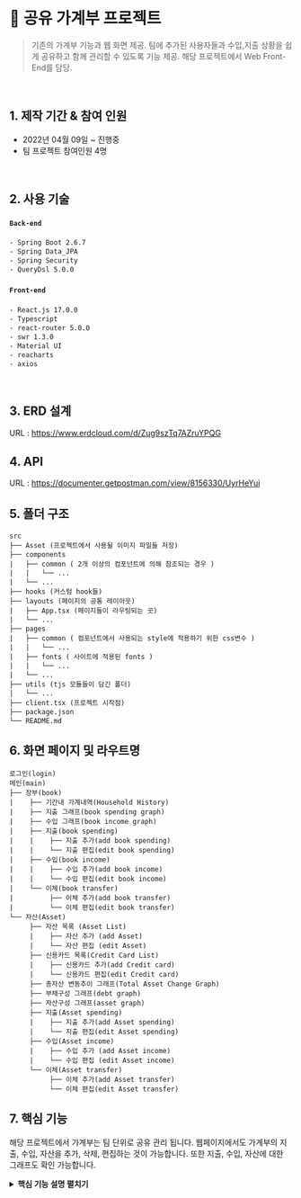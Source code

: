 # :pushpin: 공유 가계부 프로젝트
> 기존의 가계부 기능과 웹 화면 제공.
> 팀에 추가된 사용자들과 수입,지출 상황을 쉽게 공유하고 함께 관리할 수 있도록 기능 제공.
> 해당 프로젝트에서 Web Front-End를 담당.
</br>

## 1. 제작 기간 & 참여 인원
- 2022년 04월 09일 ~ 진행중
- 팀 프로젝트 참여인원 4명

</br>

## 2. 사용 기술
#### `Back-end`
    - Spring Boot 2.6.7
    - Spring Data_JPA
    - Spring Security
    - QueryDsl 5.0.0

#### `Front-end`
    - React.js 17.0.0
    - Typescript
    - react-router 5.0.0
    - swr 1.3.0
    - Material UI
    - reacharts
    - axios

</br>

## 3. ERD 설계
URL : https://www.erdcloud.com/d/Zug9szTq7AZruYPQG

## 4. API
URL : https://documenter.getpostman.com/view/8156330/UyrHeYui

## 5. 폴더 구조
```text
src
├── Asset (프로젝트에서 사용될 이미지 파일들 저장)
├── components
|   ├── common ( 2개 이상의 컴포넌트에 의해 참조되는 경우 )
|   |   └── ...
|   └── ... 
├── hooks (커스텀 hook들)
├── layouts (페이지의 공통 레이아웃)
|   ├── App.tsx (페이지들이 라우팅되는 곳)
|   └── ...
├── pages
|   ├── common ( 컴포넌트에서 사용되는 style에 적용하기 위한 css변수 )
|   |   └── ...
|   ├── fonts ( 사이트에 적용된 fonts )
|   |   └── ...
|   └── ...
├── utils (tjs 모듈들이 담긴 폴더)
|   └── ...
├── client.tsx (프로젝트 시작점)
├── package.json
└── README.md
```

## 6. 화면 페이지 및 라우트명
```text
로그인(login)
메인(main)
├── 장부(book)
|    ├── 기간내 가계내역(Household History)
|    ├── 지출 그래프(book spending graph)
|    ├── 수입 그래프(book income graph)
|    ├── 지출(book spending)
|    |    ├── 지출 추가(add book spending)
|    |    └── 지출 편집(edit book spending)
|    ├── 수입(book income)
|    |    ├── 수입 추가(add book income)
|    |    └── 수입 편집(edit book income)
|    └── 이체(book transfer)
|         ├── 이체 추가(add book transfer)
|         └── 이체 편집(edit book transfer)
└── 자산(Asset)
     ├── 자산 목록 (Asset List)
     |    ├── 자산 추가 (add Asset)
     |    └── 자산 편집 (edit Asset)
     ├── 신용카드 목록(Credit Card List)
     |    ├── 신용카드 추가(add Credit card)
     |    └── 신용카드 편집(edit Credit card)
     ├── 총자산 변동추이 그래프(Total Asset Change Graph)
     ├── 부채구성 그래프(debt graph)
     ├── 자산구성 그래프(asset graph)
     ├── 지출(Asset spending)
     |    ├── 지출 추가(add Asset spending)    
     |    └── 지출 편집(edit Asset spending)
     ├── 수입(Asset income)
     |    ├── 수입 추가 (add Asset income)
     |    └── 수입 편집 (edit Asset income)
     └── 이체(Asset transfer)
          ├── 이체 추가(add Asset transfer)
          └── 이체 편집(edit Asset transfer)
```


## 7. 핵심 기능
해당 프로젝트에서 가계부는 팀 단위로 공유 관리 됩니다.
웹페이지에서도 가계부의 지출, 수입, 자산을 추가, 삭제, 편집하는 것이 가능합니다.
또한 지출, 수입, 자산에 대한 그래프도 확인 가능합니다.

<details>
<summary><b>핵심 기능 설명 펼치기</b></summary>
<div markdown="1">

## 7.1. 소셜 로그인 지원
카카오, 구글, 애플 소셜 로그인을 지원 해줍니다.
![로그인 화면](/00%20%EA%B4%80%EB%A0%A8%20%EC%9D%B4%EB%AF%B8%EC%A7%80/%EB%A1%9C%EA%B7%B8%EC%9D%B8%20%ED%99%94%EB%A9%B4.png)

- **로그인 버튼을 <a>를 활용하여 구현** :pushpin: [코드확인](https://github.com/coa2769/RBV-Web/blob/main/pages/Login/index.tsx)
    - 카카오or구글or애플로 Redirect할 때 REST API로 호출하면 CORS 에러발생 하므로 <a>를 활용하여 구현했습니다.
    

### 7.2. 가계부 공유 기능
사용자는 언제나 하나 이상의 팀에 소속되어 있고 팀은 1명 이상의 인원을 보유하도록 DB를 설계하였습니다. 
![team user](/00%20%EA%B4%80%EB%A0%A8%20%EC%9D%B4%EB%AF%B8%EC%A7%80/team%2Cuser%20ERD.png)

웹페이에서도 선택한 Team의 가계부를 출력하도록 되어 있습니다.

### 7.2. 웹 페이지 지원
앱에서 입력된 내용은 서버의 DB에 저장되므로 웹 페이지에서도 가계부의 내용을 확인, 편집 가능합니다.

![메인 화면](/00%20%EA%B4%80%EB%A0%A8%20%EC%9D%B4%EB%AF%B8%EC%A7%80/%EB%A9%94%EC%9D%B8%20%ED%99%94%EB%A9%B4.png)

- **그래프 출력** 
    - Rechars 라이브러리를 사용하여 그래프를 출력합니다.


</div>
</details>

</br>
